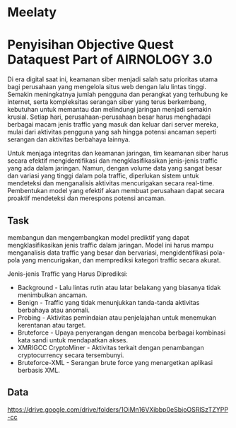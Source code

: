 # Meelaty

# Penyisihan Objective Quest Dataquest Part of AIRNOLOGY 3.0

Di era digital saat ini, keamanan siber menjadi salah satu prioritas utama bagi perusahaan yang mengelola situs web dengan lalu lintas tinggi. Semakin meningkatnya jumlah pengguna dan perangkat yang terhubung ke internet, serta kompleksitas serangan siber yang terus berkembang, kebutuhan untuk memantau dan melindungi jaringan menjadi semakin krusial. Setiap hari, perusahaan-perusahaan besar harus menghadapi berbagai macam jenis traffic yang masuk dan keluar dari server mereka, mulai dari aktivitas pengguna yang sah hingga potensi ancaman seperti serangan dan aktivitas berbahaya lainnya.

Untuk menjaga integritas dan keamanan jaringan, tim keamanan siber harus secara efektif mengidentifikasi dan mengklasifikasikan jenis-jenis traffic yang ada dalam jaringan. Namun, dengan volume data yang sangat besar dan variasi yang tinggi dalam pola traffic, diperlukan sistem untuk mendeteksi dan menganalisis aktivitas mencurigakan secara real-time. Pembentukan model yang efektif akan membuat perusahaan dapat secara proaktif mendeteksi dan merespons potensi ancaman.

## Task

membangun dan mengembangkan model prediktif yang dapat mengklasifikasikan jenis traffic dalam jaringan. Model ini harus mampu menganalisis data traffic yang besar dan bervariasi, mengidentifikasi pola-pola yang mencurigakan, dan memprediksi kategori traffic secara akurat.

Jenis-jenis Traffic yang Harus Diprediksi:

- Background - Lalu lintas rutin atau latar belakang yang biasanya tidak menimbulkan ancaman.
- Benign - Traffic yang tidak menunjukkan tanda-tanda aktivitas berbahaya atau anomali.
- Probing - Aktivitas pemindaian atau penjelajahan untuk menemukan kerentanan atau target.
- Bruteforce - Upaya penyerangan dengan mencoba berbagai kombinasi kata sandi untuk mendapatkan akses.
- XMRIGCC CryptoMiner - Aktivitas terkait dengan penambangan cryptocurrency secara tersembunyi.
- Bruteforce-XML - Serangan brute force yang menargetkan aplikasi berbasis XML.

## Data
https://drive.google.com/drive/folders/1OiMn16VXibbp0eSbjoOSRlSzTZYPP-cc
